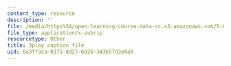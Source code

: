 ```yaml
---
content_type: resource
description: ''
file: /media/https%3A/open-learning-course-data-rc.s3.amazonaws.com/5-07sc-biological-chemistry-i-fall-2013/6a3ff3ca0375dd276d26343657d3e0a8_61ZVXmh6ae0.srt
file_type: application/x-subrip
resourcetype: Other
title: 3play caption file
uid: 6a3ff3ca-0375-dd27-6d26-343657d3e0a8
---
```

